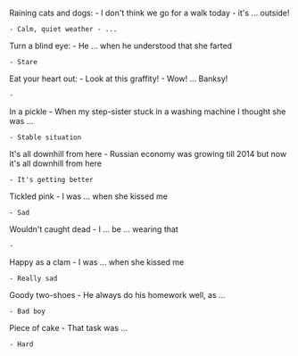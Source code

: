 Raining cats and dogs:
    - I don't think we go for a walk today - it's ... outside!

    - Calm, quiet weather - ...

Turn a blind eye:
    - He ... when he understood that she farted

    - Stare

Eat your heart out:
    - Look at this graffity!
    - Wow! ... Banksy!

    - 

In a pickle
    - When my step-sister stuck in a washing machine I thought she was ...

    - Stable situation

It's all downhill from here
    - Russian economy was growing till 2014 but now it's all downhill from here

    - It's getting better

Tickled pink
    - I was ... when she kissed me

    - Sad

Wouldn't caught dead
    - I ... be ... wearing that

    - 

Happy as a clam
    - I was ... when she kissed me

    - Really sad

Goody two-shoes
    - He always do his homework well, as ...

    - Bad boy

Piece of cake
    - That task was ...

    - Hard